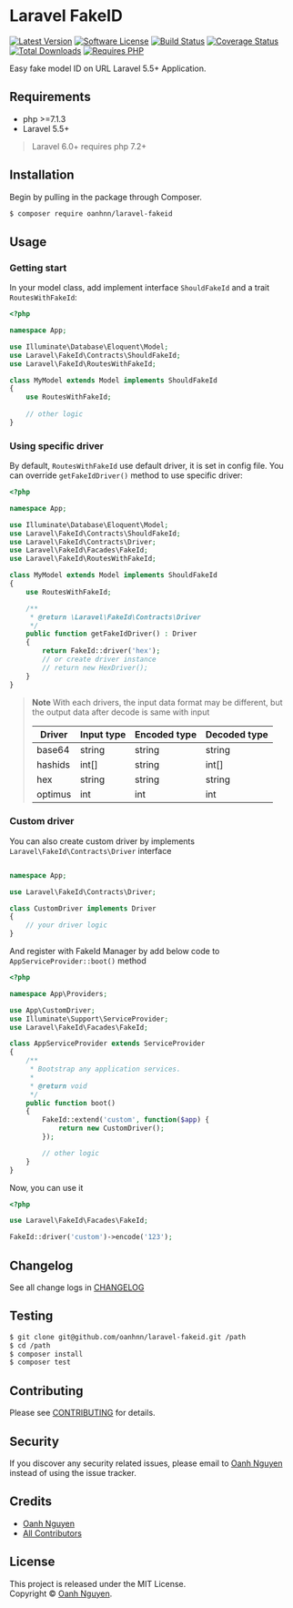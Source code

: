 # Laravel FakeID

[![Latest Version](https://img.shields.io/packagist/v/oanhnn/laravel-fakeid.svg)](https://packagist.org/packages/oanhnn/laravel-fakeid)
[![Software License](https://img.shields.io/github/license/oanhnn/laravel-fakeid.svg)](LICENSE)
[![Build Status](https://img.shields.io/travis/oanhnn/laravel-fakeid/master.svg)](https://travis-ci.org/oanhnn/laravel-fakeid)
[![Coverage Status](https://img.shields.io/coveralls/github/oanhnn/laravel-fakeid/master.svg)](https://coveralls.io/github/oanhnn/laravel-fakeid?branch=master)
[![Total Downloads](https://img.shields.io/packagist/dt/oanhnn/laravel-fakeid.svg)](https://packagist.org/packages/oanhnn/laravel-fakeid)
[![Requires PHP](https://img.shields.io/travis/php-v/oanhnn/laravel-fakeid.svg)](https://travis-ci.org/oanhnn/laravel-fakeid)

Easy fake model ID on URL Laravel 5.5+ Application.

## Requirements

* php >=7.1.3
* Laravel 5.5+

> Laravel 6.0+ requires php 7.2+

## Installation

Begin by pulling in the package through Composer.

```bash
$ composer require oanhnn/laravel-fakeid
```

## Usage

### Getting start

In your model class, add implement interface `ShouldFakeId` and a trait `RoutesWithFakeId`:

```php
<?php

namespace App;

use Illuminate\Database\Eloquent\Model;
use Laravel\FakeId\Contracts\ShouldFakeId;
use Laravel\FakeId\RoutesWithFakeId;

class MyModel extends Model implements ShouldFakeId
{
    use RoutesWithFakeId;
 
    // other logic
}
```


### Using specific driver

By default, `RoutesWithFakeId` use default driver, it is set in config file. You can override `getFakeIdDriver()` method to use specific driver:

```php
<?php

namespace App;

use Illuminate\Database\Eloquent\Model;
use Laravel\FakeId\Contracts\ShouldFakeId;
use Laravel\FakeId\Contracts\Driver;
use Laravel\FakeId\Facades\FakeId;
use Laravel\FakeId\RoutesWithFakeId;

class MyModel extends Model implements ShouldFakeId
{
    use RoutesWithFakeId;

    /**
     * @return \Laravel\FakeId\Contracts\Driver
     */
    public function getFakeIdDriver() : Driver
    {
        return FakeId::driver('hex');
        // or create driver instance
        // return new HexDriver();
    }
}
```

> **Note** With each drivers, the input data format may be different, but the output data after decode is same with input
>
> | Driver    | Input type | Encoded type | Decoded type |
> |-----------|------------|--------------|--------------|
> | base64    | string     | string       | string       |
> | hashids   | int[]      | string       | int[]        |
> | hex       | string     | string       | string       |
> | optimus   | int        | int          | int          |

### Custom driver

You can also create custom driver by implements `Laravel\FakeId\Contracts\Driver` interface

```php

namespace App;

use Laravel\FakeId\Contracts\Driver;

class CustomDriver implements Driver
{
    // your driver logic
}    
```

And register with FakeId Manager by add below code to `AppServiceProvider::boot()` method

```php
<?php

namespace App\Providers;

use App\CustomDriver;
use Illuminate\Support\ServiceProvider;
use Laravel\FakeId\Facades\FakeId;

class AppServiceProvider extends ServiceProvider
{
    /**
     * Bootstrap any application services.
     *
     * @return void
     */
    public function boot()
    {
        FakeId::extend('custom', function($app) {
            return new CustomDriver();
        });

        // other logic
    }
}
```

Now, you can use it

```php
<?php

use Laravel\FakeId\Facades\FakeId;

FakeId::driver('custom')->encode('123');

```

## Changelog

See all change logs in [CHANGELOG](CHANGELOG.md)

## Testing

```bash
$ git clone git@github.com/oanhnn/laravel-fakeid.git /path
$ cd /path
$ composer install
$ composer test
```

## Contributing

Please see [CONTRIBUTING](CONTRIBUTING.md) for details.

## Security

If you discover any security related issues, please email to [Oanh Nguyen](mailto:oanhnn.bk@gmail.com) instead of 
using the issue tracker.

## Credits

- [Oanh Nguyen](https://github.com/oanhnn)
- [All Contributors](../../contributors)

## License

This project is released under the MIT License.   
Copyright © [Oanh Nguyen](https://oanhnn.github.io).
